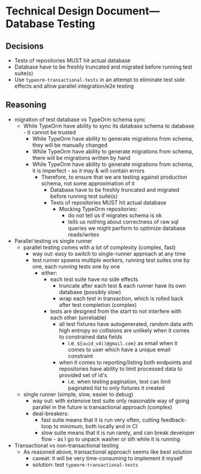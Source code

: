 # Technical Design Document—Database Testing

## Decisions
* Tests of repositories MUST hit actual database
* Database have to be freshly truncated and migrated before running test suite(s)
* Use `typeorm-transactional-tests` in an attempt to eliminate test side effects and allow parallel integration/e2e testing

## Reasoning
* migration of test database vs TypeOrm schema sync 
  * While TypeOrm have ability to sync its database schema to database - it cannot be trusted 
    * While TypeOrm have ability to generate migrations from schema, they will be manually changed
    * While TypeOrm have ability to generate migrations from schema, there will be migrations written by hand
    * While TypeOrm have ability to generate migrations from schema, it is imperfect - so it may & will contain errors
      * Therefore, to ensure that we are testing against production schema, not some approximation of it
        * Database have to be freshly truncated and migrated before running test suite(s)
        * Tests of repositories MUST hit actual database
          * Mocking TypeOrm repositories: 
            * do not tell us if migrates schema is ok
            * tells us nothing about correctness of raw sql queries we might perform to optimize database reads/writes
* Parallel testing vs single runner
  * parallel testing comes with a lot of complexity (complex, fast)
    * way out: easy to switch to single-runner approach at any time  
    * test runner spawns multiple workers, running test suites one by one, each running tests one by one
      * either: 
        * each test suite have no side effects
          * truncate after each test & each runner have its own database (possibly slow)
          * wrap each test in transaction, which is rolled back after test completion (complex)
        * tests are designed from the start to not interfere with each other (unreliable)
          * all test fixtures have autogenerated, random data with high entropy so collisions are unlikely when it comes to constrained data fields 
            * i.e. `${uuid_v4()@gmail.com}` as email when it comes to user which have a unique email constraint 
          * when it comes to reporting/listing both endpoints and repositories have ability to limit processed data to provided set of id's 
            * i.e. when testing pagination, test can limit paginated list to only fixtures it created 
  * single runner (simple, slow, easier to debug)
    * way out: with extensive test suite only reasonable way of going parallel in the future is transactional approach (complex)
    * deal-breakers: 
      * fast suite means that it is run very often, cutting feedback-loop to minimum, both locally and in CI
      * slow suite means that it is run rarely, and can break developer flow - as I go to unpack washer or sth while it is running
* Transactional vs non-transactional testing
  * As reasoned above, transactional approach seems like best solution
    * caveat: it will be very time-consuming to implement it myself 
    * solution: test `typeorm-transactional-tests`

 